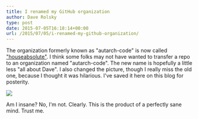 ```yaml
---
title: I renamed my GitHub organization
author: Dave Rolsky
type: post
date: 2015-07-05T16:18:14+00:00
url: /2015/07/05/i-renamed-my-github-organization/
---
```


The organization formerly known as "autarch-code" is now called ["houseabsolute"][1]. I think some
folks may not have wanted to transfer a repo to an organization named "autarch-code". The new name
is hopefully a little less "all about Dave". I also changed the picture, though I really miss the
old one, because I thought it was hilarious. I've saved it here on this blog for posterity.

![](/image/square-insanity-300x300.jpg)

Am I insane? No, I'm not. Clearly. This is the product of a perfectly sane mind. Trust me.

[1]: https://github.com/houseabsolute
